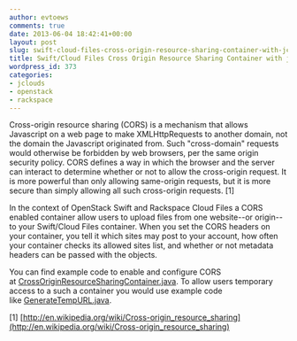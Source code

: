 ```yaml
---
author: evtoews
comments: true
date: 2013-06-04 18:42:41+00:00
layout: post
slug: swift-cloud-files-cross-origin-resource-sharing-container-with-jclouds
title: Swift/Cloud Files Cross Origin Resource Sharing Container with jclouds
wordpress_id: 373
categories:
- jclouds
- openstack
- rackspace
---
```


Cross-origin resource sharing (CORS) is a mechanism that allows Javascript on a web page to make XMLHttpRequests to another domain, not the domain the Javascript originated from. Such "cross-domain" requests would otherwise be forbidden by web browsers, per the same origin security policy. CORS defines a way in which the browser and the server can interact to determine whether or not to allow the cross-origin request. It is more powerful than only allowing same-origin requests, but it is more secure than simply allowing all such cross-origin requests. [1]

In the context of OpenStack Swift and Rackspace Cloud Files a CORS enabled container allow users to upload files from one website--or origin--to your Swift/Cloud Files container. When you set the CORS headers on your container, you tell it which sites may post to your account, how often your container checks its allowed sites list, and whether or not metadata headers can be passed with the objects.

You can find example code to enable and configure CORS at [CrossOriginResourceSharingContainer.java](https://github.com/jclouds/jclouds-examples/blob/master/rackspace/src/main/java/org/jclouds/examples/rackspace/cloudfiles/CrossOriginResourceSharingContainer.java). To allow users temporary access to a such a container you would use example code like [GenerateTempURL.java](https://github.com/jclouds/jclouds-examples/blob/master/rackspace/src/main/java/org/jclouds/examples/rackspace/cloudfiles/GenerateTempURL.java).

[1] [http://en.wikipedia.org/wiki/Cross-origin_resource_sharing](http://en.wikipedia.org/wiki/Cross-origin_resource_sharing)
